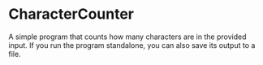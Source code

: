 # CharacterCounter
A simple program that counts how many characters are in the provided input.
If you run the program standalone, you can also save its output to a file.
